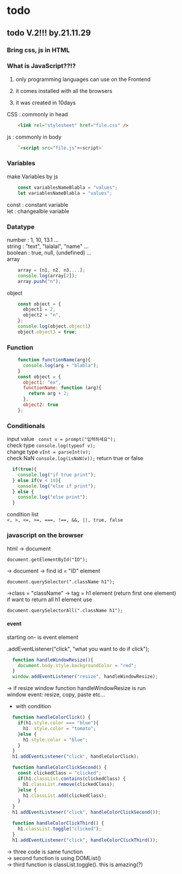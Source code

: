 # todo

## todo V.2!!! by.21.11.29

### Bring css, js in HTML

### What is JavaScript??!?

1. only programming languages can use on the Frontend

2. it comes installed with all the browsers

3. it was created in 10days

CSS : commonly in head
```HTML
    <link rel="stylesheet" href="file.css" />
```
js : commonly in body
```HTML
    `<script src="file.js"><script>`
```

### Variables
make Variables by js
```javascript
    const variablesNameBlabla = "values";
    let variablesNameBlabla = "values";
```
const : constant variable   
let : changealble variable

### Datatype
number : 1, 10, 13.1 ...    
string : "text", "lalalal", "name" ...  
boolean : true, null, (undefined) ...   
array
```javascript
    array = [n1, n2, n3,...];
    console.log(array[2]);
    array.push("n");
```
object
```javascript
    const object = {
      object1 = 2,
      object2 = "n",
    };
    console.log(object.object1)
    object.object3 = true;
```

### Function
```javascript
    function functionName(arg){
      console.log(arg + "blabla");
    }
    const object = {
      object1: "ex",
      functionName: function (arg){
        return arg + 2;
      },
      object2: true
    };
```

### Conditionals
input value
``` const v = prompt("입력하세요");```    
check type
``` console.log(typeof v); ```    
change type 
``` vInt = parseInt(v); ```   
check NaN
``` console.log(isNaN(v)); ``` return true or false

```javascript
  if(true){
    console.log("if true print");
  } else if(v < 10){
    console.log("else if print");
  } else {
    console.log("else print");
  }
```

condition list    
``` <, >, <=, >=, ===, !==, &&, ||, true, false ```

### javascript on the browser

html -> document

```document.getElementById("ID");```

-> document -> find id = "ID" element

```document.querySelector(".className h1");```

->class = "className" -> tag = h1 element (return first one element)    
if want to return all h1 element use

```document.querySelectorAll(".className h1");```

#### event
starting on- is event element

.addEventListener("click", "what you want to do if click");

```javascript
  function handleWindowResize(){
    document.body.style.backgroundColor = "red";
  }
  window.addEventListener("resize", handleWindowResize);
```
-> if resize window function handleWindowResize is run    
window event: resize, copy, paste etc...

- with condition
```javascript
  function handleColorClick() {
    if(h1.style.color === "blue"){
      h1. style.color = "tomato";
    }else {
      h1.style.color = "blue";
    }
  }
  h1.addEventListener("click", handleColorClick);

  function handleColorClickSecond() {
    const clickedClass = "clicked";
    if(h1.classList.contains(clickedClass) {
      h1.classList.remove(clickedClass);
    }else {
      h1.classList.add(clickedClass);
    }
  }
  h1.addEventListener("click", handleColorClickSecond());

  function handleColorClickThird() {
    h1.classList.toggle("clicked");
  }
  h1.addEventListener("click", handleColorClickThird());
```
-> three code is same function    
-> second function is using DOMList()   
-> third function is classList.toggle(). this is amazing(?)
